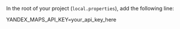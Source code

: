 In the root of your project (`local.properties`), add the following line:

YANDEX_MAPS_API_KEY=your_api_key_here